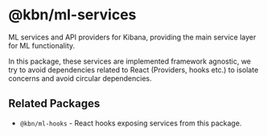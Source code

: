 # @kbn/ml-services

ML services and API providers for Kibana, providing the main service layer for ML functionality.

In this package, these services are implemented framework agnostic, we try to avoid dependencies related to React (Providers, hooks etc.) to isolate concerns and avoid circular dependencies.

## Related Packages

- `@kbn/ml-hooks` - React hooks exposing services from this package.
